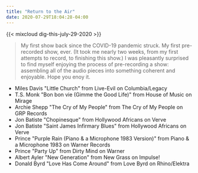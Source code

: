 ```yaml
---
title: "Return to the Air"
date: 2020-07-29T18:04:28-04:00
---
```


{{< mixcloud dig-this-july-29-2020 >}}

> My first show back since the COVID-19 pandemic struck.
> My first pre-recorded show, ever. (It took me nearly two weeks, from my first attempts to record, to finishing this show.)
> I was pleasantly surprised to find myself enjoying the process of pre-recording a show: assembling all of the audio pieces into something coherent and enjoyable.
> Hope you enoy it.

- Miles Davis "Little Church" from Live-Evil on Columbia/Legacy
- T.S. Monk "Bon bon vie (Gimme the Good Life)" from House of Music on Mirage
- Archie Shepp "The Cry of My People" from The Cry of My People on GRP Records
- Jon Batiste "Chopinesque" from Hollywood Africans on Verve
- Jon Batiste "Saint James Infirmary Blues" from Hollywood Africans on Verve
- Prince "Purple Rain (Piano & a Microphone 1983 Version)" from Piano & a Microphone 1983 on Warner Records
- Prince "Party Up" from Dirty Mind on Warner
- Albert Ayler "New Generation" from New Grass on Impulse!
- Donald Byrd "Love Has Come Around" from Love Byrd on Rhino/Elektra

